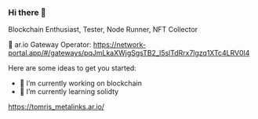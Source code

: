 ### Hi there 👋

Blockchain Enthusiast, Tester, Node Runner, NFT Collector 

🐘 ar.io Gateway Operator: https://network-portal.app/#/gateways/pqJmLkaXWjgSgsTB2_l5slTdRrx7lgzq1XTc4LRV0l4

Here are some ideas to get you started:

- 🔭 I’m currently working on blockchain
- 🌱 I’m currently learning solidty

https://tomris_metalinks.ar.io/
